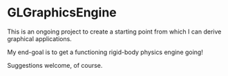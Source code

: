 # GLGraphicsEngine

This is an ongoing project to create a starting point from which I can derive graphical applications.

My end-goal is to get a functioning rigid-body physics engine going!

Suggestions welcome, of course.
